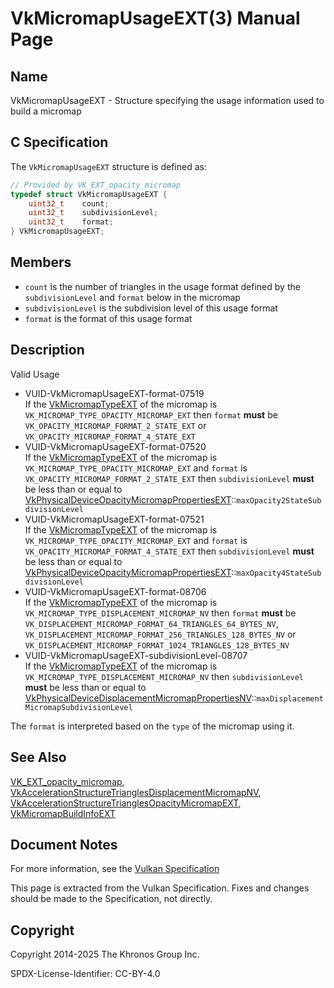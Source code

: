 # VkMicromapUsageEXT(3) Manual Page

## Name

VkMicromapUsageEXT - Structure specifying the usage information used to build a micromap



## [](#_c_specification)C Specification

The `VkMicromapUsageEXT` structure is defined as:

```c++
// Provided by VK_EXT_opacity_micromap
typedef struct VkMicromapUsageEXT {
    uint32_t    count;
    uint32_t    subdivisionLevel;
    uint32_t    format;
} VkMicromapUsageEXT;
```

## [](#_members)Members

- `count` is the number of triangles in the usage format defined by the `subdivisionLevel` and `format` below in the micromap
- `subdivisionLevel` is the subdivision level of this usage format
- `format` is the format of this usage format

## [](#_description)Description

Valid Usage

- [](#VUID-VkMicromapUsageEXT-format-07519)VUID-VkMicromapUsageEXT-format-07519  
  If the [VkMicromapTypeEXT](https://registry.khronos.org/vulkan/specs/latest/man/html/VkMicromapTypeEXT.html) of the micromap is `VK_MICROMAP_TYPE_OPACITY_MICROMAP_EXT` then `format` **must** be `VK_OPACITY_MICROMAP_FORMAT_2_STATE_EXT` or `VK_OPACITY_MICROMAP_FORMAT_4_STATE_EXT`
- [](#VUID-VkMicromapUsageEXT-format-07520)VUID-VkMicromapUsageEXT-format-07520  
  If the [VkMicromapTypeEXT](https://registry.khronos.org/vulkan/specs/latest/man/html/VkMicromapTypeEXT.html) of the micromap is `VK_MICROMAP_TYPE_OPACITY_MICROMAP_EXT` and `format` is `VK_OPACITY_MICROMAP_FORMAT_2_STATE_EXT` then `subdivisionLevel` **must** be less than or equal to [VkPhysicalDeviceOpacityMicromapPropertiesEXT](https://registry.khronos.org/vulkan/specs/latest/man/html/VkPhysicalDeviceOpacityMicromapPropertiesEXT.html)::`maxOpacity2StateSubdivisionLevel`
- [](#VUID-VkMicromapUsageEXT-format-07521)VUID-VkMicromapUsageEXT-format-07521  
  If the [VkMicromapTypeEXT](https://registry.khronos.org/vulkan/specs/latest/man/html/VkMicromapTypeEXT.html) of the micromap is `VK_MICROMAP_TYPE_OPACITY_MICROMAP_EXT` and `format` is `VK_OPACITY_MICROMAP_FORMAT_4_STATE_EXT` then `subdivisionLevel` **must** be less than or equal to [VkPhysicalDeviceOpacityMicromapPropertiesEXT](https://registry.khronos.org/vulkan/specs/latest/man/html/VkPhysicalDeviceOpacityMicromapPropertiesEXT.html)::`maxOpacity4StateSubdivisionLevel`
- [](#VUID-VkMicromapUsageEXT-format-08706)VUID-VkMicromapUsageEXT-format-08706  
  If the [VkMicromapTypeEXT](https://registry.khronos.org/vulkan/specs/latest/man/html/VkMicromapTypeEXT.html) of the micromap is `VK_MICROMAP_TYPE_DISPLACEMENT_MICROMAP_NV` then `format` **must** be `VK_DISPLACEMENT_MICROMAP_FORMAT_64_TRIANGLES_64_BYTES_NV`, `VK_DISPLACEMENT_MICROMAP_FORMAT_256_TRIANGLES_128_BYTES_NV` or `VK_DISPLACEMENT_MICROMAP_FORMAT_1024_TRIANGLES_128_BYTES_NV`
- [](#VUID-VkMicromapUsageEXT-subdivisionLevel-08707)VUID-VkMicromapUsageEXT-subdivisionLevel-08707  
  If the [VkMicromapTypeEXT](https://registry.khronos.org/vulkan/specs/latest/man/html/VkMicromapTypeEXT.html) of the micromap is `VK_MICROMAP_TYPE_DISPLACEMENT_MICROMAP_NV` then `subdivisionLevel` **must** be less than or equal to [VkPhysicalDeviceDisplacementMicromapPropertiesNV](https://registry.khronos.org/vulkan/specs/latest/man/html/VkPhysicalDeviceDisplacementMicromapPropertiesNV.html)::`maxDisplacementMicromapSubdivisionLevel`

The `format` is interpreted based on the `type` of the micromap using it.

## [](#_see_also)See Also

[VK\_EXT\_opacity\_micromap](https://registry.khronos.org/vulkan/specs/latest/man/html/VK_EXT_opacity_micromap.html), [VkAccelerationStructureTrianglesDisplacementMicromapNV](https://registry.khronos.org/vulkan/specs/latest/man/html/VkAccelerationStructureTrianglesDisplacementMicromapNV.html), [VkAccelerationStructureTrianglesOpacityMicromapEXT](https://registry.khronos.org/vulkan/specs/latest/man/html/VkAccelerationStructureTrianglesOpacityMicromapEXT.html), [VkMicromapBuildInfoEXT](https://registry.khronos.org/vulkan/specs/latest/man/html/VkMicromapBuildInfoEXT.html)

## [](#_document_notes)Document Notes

For more information, see the [Vulkan Specification](https://registry.khronos.org/vulkan/specs/latest/html/vkspec.html#VkMicromapUsageEXT)

This page is extracted from the Vulkan Specification. Fixes and changes should be made to the Specification, not directly.

## [](#_copyright)Copyright

Copyright 2014-2025 The Khronos Group Inc.

SPDX-License-Identifier: CC-BY-4.0